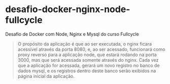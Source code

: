# desafio-docker-nginx-node-fullcycle
Desafio de Docker com Node, Nginx e Mysql do curso Fullcycle
<blockquote>
  O propósito da aplicação é que ao ser executada, o nginx ficara acessível através da porta 8080, e, ao ser acessado, 
  funcionará como proxy reverso para a aplicação node, que estará rodando na porta 3000, mas que será acessada somente através do nginx. Cada vez que a aplicação for acessada, gerará um novo registro no banco de dados mysql, e os registros
  dentro deste banco serão exibidos na página inicial da aplicação.
</blockquote>
